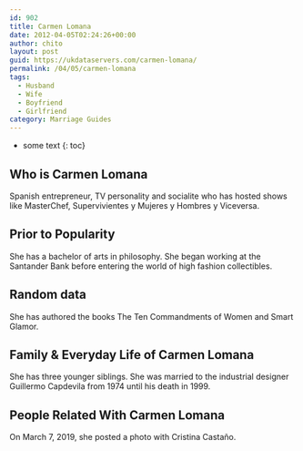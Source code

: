 ```yaml
---
id: 902
title: Carmen Lomana
date: 2012-04-05T02:24:26+00:00
author: chito
layout: post
guid: https://ukdataservers.com/carmen-lomana/
permalink: /04/05/carmen-lomana
tags:
  - Husband
  - Wife
  - Boyfriend
  - Girlfriend
category: Marriage Guides
---
```


* some text
{: toc}


## Who is  Carmen Lomana
                  
                  
                  
Spanish entrepreneur, TV personality and socialite who has hosted shows like MasterChef, Supervivientes y Mujeres y Hombres y Viceversa. 
                  
                
                
                
## Prior to Popularity 
                  
                  
                  
She has a bachelor of arts in philosophy. She began working at the Santander Bank before entering the world of high fashion collectibles. 
                  
                
                
                
## Random data 
                  
                  
                  
She has authored the books The Ten Commandments of Women and Smart Glamor. 
                  
                
                
                
## Family & Everyday Life of Carmen Lomana
                  
                  
                  
She has three younger siblings. She was married to the industrial designer Guillermo Capdevila from 1974 until his death in 1999. 
                  
                
                
                
## People Related With  Carmen Lomana
                  
                  
                  
On March 7, 2019, she posted a photo with Cristina Castaño. 
                  
                
              
            
          
          
          
    
    
  
